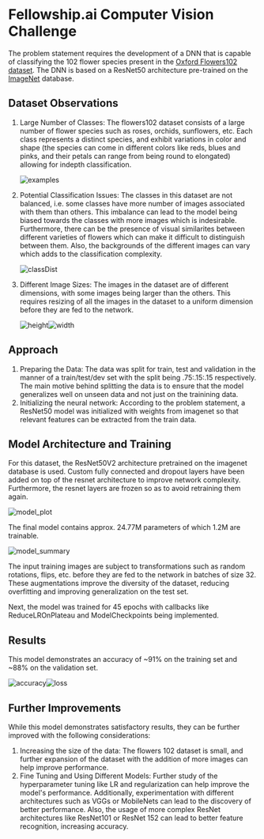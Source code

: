 # Fellowship.ai Computer Vision Challenge

The problem statement requires the development of a DNN that is capable of classifying the 102 flower species present in the [Oxford Flowers102 dataset](https://www.robots.ox.ac.uk/~vgg/data/flowers/102/). The DNN is based on a ResNet50 architecture pre-trained on the [ImageNet](https://www.image-net.org/) database.

## Dataset Observations

1. Large Number of Classes: The flowers102 dataset consists of a large number of flower species such  as roses, orchids, sunflowers, etc. Each class represents a distinct species, and exhibit variations in color and shape (the species can come in different colors like reds, blues and pinks, and their petals can range from being round to elongated) allowing for indepth classification.

    ![examples](https://github.com/Ketan-Kapse/Felloship.ai_Flowers102/assets/47895059/fd703a73-c30f-499d-b2b5-1ca9700a23d8)


2. Potential Classification Issues: The classes in this dataset are not balanced, i.e. some classes have more number of images associated with them than others. This imbalance can lead to the model being biased towards the classes with more images which is indesirable. Furthermore, there can be the presence of visual similarites between different varieties of flowers which can make it difficult to distinguish between them. Also, the backgrounds of the different images can vary which adds to the classification complexity.

    ![classDist](https://github.com/Ketan-Kapse/Felloship.ai_Flowers102/assets/47895059/f11f0c0c-3998-4a3e-a99f-ecbf30da0e04)


3. Different Image Sizes: The images in the dataset are of different dimensions, with some images being larger than the others. This requires resizing of all the images in the dataset to a uniform dimension before they are fed to the network.

    ![height](https://github.com/Ketan-Kapse/Felloship.ai_Flowers102/assets/47895059/caf76300-631b-4c66-98ee-2d69fb0ce321)![width](https://github.com/Ketan-Kapse/Felloship.ai_Flowers102/assets/47895059/434113d7-4f18-424e-98f8-826f66d349ba)




## Approach

1. Preparing the Data: The data was split for train, test and validation in the manner of a train/test/dev set with the split being .75:.15:.15 respectively. The main motive behind splitting the data is to ensure that the model generalizes well on unseen data and not just on the trainining data.
2. Initializing the neural network: According to the problem statement, a ResNet50 model was initialized with weights from imagenet so that relevant features can be extracted from the train data.

## Model Architecture and Training
For this dataset, the ResNet50V2 architecture pretrained on the imagenet database is used. Custom fully connected and dropout layers have been added on top of the resnet architecture to improve network complexity. Furthermore, the resnet layers are frozen so as to avoid retraining them again. 

![model_plot](https://github.com/Ketan-Kapse/Felloship.ai_Flowers102/assets/47895059/45aa165d-8bf4-4ec8-8345-17267c5a44a2)

The final model contains approx. 24.77M parameters of which 1.2M are trainable.

![model_summary](https://github.com/Ketan-Kapse/Felloship.ai_Flowers102/assets/47895059/69478121-c0f9-4670-b985-811b9dd42011)


The input training images are subject to transformations such as random rotations, flips, etc. before they are fed to the network in batches of size 32. These augmentations improve the diversity of the dataset, reducing overfitting and improving generalization on the test set.

Next, the model was trained for 45 epochs with callbacks like ReduceLROnPlateau and ModelCheckpoints being implemented.

## Results
This model demonstrates an accuracy of ~91% on the training set and ~88% on the validation set.

![accuracy](https://github.com/Ketan-Kapse/Felloship.ai_Flowers102/assets/47895059/efe4821e-be3c-4fe7-8663-c1abd2664366)![loss](https://github.com/Ketan-Kapse/Felloship.ai_Flowers102/assets/47895059/7e3a2875-74c1-4df0-8e37-82339388f9e0)



## Further Improvements
While this model demonstrates satisfactory results, they can be further improved with the following considerations:
1. Increasing the size of the data: The flowers 102 dataset is small, and further expansion of the dataset with the addition of more images can help improve performance.
2. Fine Tuning and Using Different Models: Further study of the hyperparameter tuning like LR and regularization can help improve the model's performance. Additionally, experimentation with different architectures such as VGGs or MobileNets can lead to the discovery of better performance. Also, the usage of more complex ResNet architectures like ResNet101 or ResNet 152 can lead to better feature recognition, increasing accuracy.
